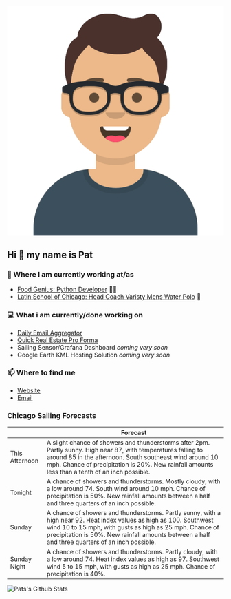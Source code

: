 [![Social banner for p-j-falconer](https://raw.githubusercontent.com/P-J-FALCONER/P-J-FALCONER/master/assets/avataaars.svg)](https://patfalconer.com/)
## Hi :wave: my name is Pat

### 💼 Where I am currently working at/as
- [Food Genius: Python Developer](https://getfoodgenius.com/) 🍔🐍
- [Latin School of Chicago: Head Coach Varisty Mens Water Polo](https://www.latinschool.org/) 🤽


### 💻 What i am currently/done working on
 - [Daily Email Aggregator](https://github.com/P-J-FALCONER/dott_daily_mail)
 - [Quick Real Estate Pro Forma](https://github.com/P-J-FALCONER/henry)
 - Sailing Sensor/Grafana Dashboard *coming very soon*
 - Google Earth KML Hosting Solution *coming very soon*

### 📫 Where to find me
 - [Website](https://patfalconer.com/)
 - [Email](mailto:patrick.j.falconer@gmail.com)


### Chicago Sailing Forecasts
|   | Forecast  |
|---|---|
| This Afternoon | A slight chance of showers and thunderstorms after 2pm. Partly sunny. High near 87, with temperatures falling to around 85 in the afternoon. South southeast wind around 10 mph. Chance of precipitation is 20%. New rainfall amounts less than a tenth of an inch possible. |
| Tonight | A chance of showers and thunderstorms. Mostly cloudy, with a low around 74. South wind around 10 mph. Chance of precipitation is 50%. New rainfall amounts between a half and three quarters of an inch possible. |
| Sunday | A chance of showers and thunderstorms. Partly sunny, with a high near 92. Heat index values as high as 100. Southwest wind 10 to 15 mph, with gusts as high as 25 mph. Chance of precipitation is 50%. New rainfall amounts between a half and three quarters of an inch possible. |
| Sunday Night | A chance of showers and thunderstorms. Partly cloudy, with a low around 74. Heat index values as high as 97. Southwest wind 5 to 15 mph, with gusts as high as 25 mph. Chance of precipitation is 40%. |

![Pats's Github Stats](https://github-readme-stats.vercel.app/api?username=p-j-falconer&show_icons=true&theme=radical)
